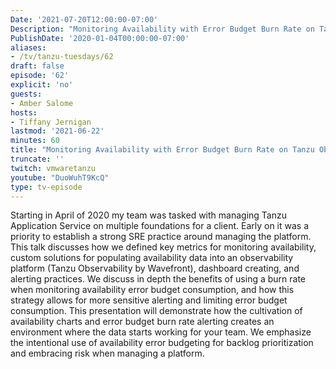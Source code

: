 ```yaml
---
Date: '2021-07-20T12:00:00-07:00'
Description: "Monitoring Availability with Error Budget Burn Rate on Tanzu Observability with Amber Salome"
PublishDate: '2020-01-04T00:00:00-07:00'
aliases:
- /tv/tanzu-tuesdays/62
draft: false
episode: '62'
explicit: 'no'
guests:
- Amber Salome
hosts:
- Tiffany Jernigan
lastmod: '2021-06-22'
minutes: 60
title: "Monitoring Availability with Error Budget Burn Rate on Tanzu Observability with Amber Salome"
truncate: ''
twitch: vmwaretanzu
youtube: "DuoWuhT9KcQ"
type: tv-episode
---
```


Starting in April of 2020 my team was tasked with managing Tanzu Application Service on multiple foundations for a client. Early on it was a priority to establish a strong SRE practice around managing the platform. This talk discusses how we defined key metrics for monitoring availability, custom solutions for populating availability data into an observability platform (Tanzu Observability by Wavefront), dashboard creating, and alerting practices. We discuss in depth the benefits of using a burn rate when monitoring availability error budget consumption, and how this strategy allows for more sensitive alerting and limiting error budget consumption. This presentation will demonstrate how the cultivation of availability charts and error budget burn rate alerting creates an environment where the data starts working for your team. We emphasize the intentional use of availability error budgeting for backlog prioritization and embracing risk when managing a platform.